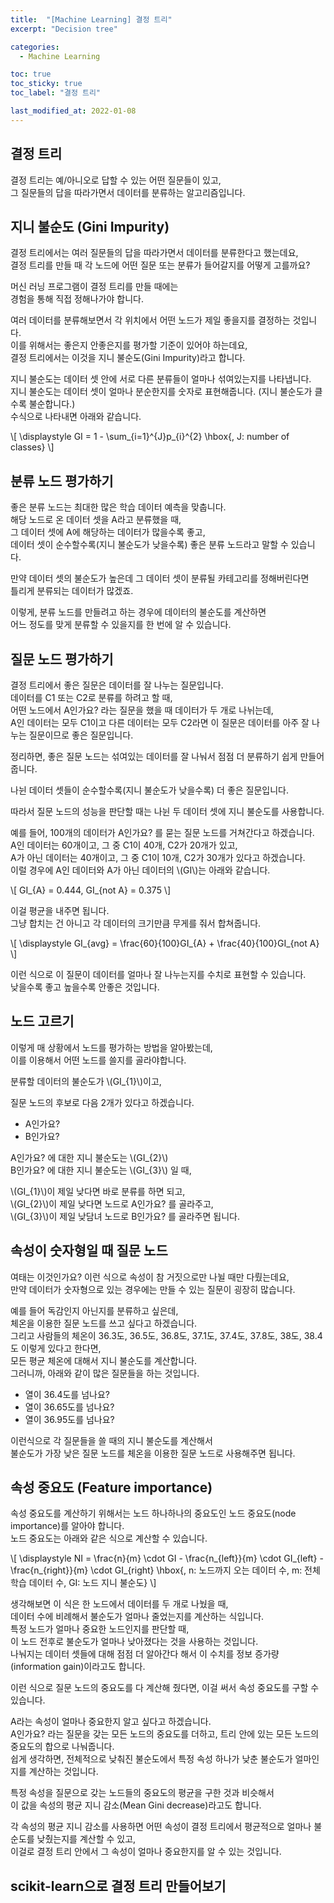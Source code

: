 ```yaml
---
title:  "[Machine Learning] 결정 트리"
excerpt: "Decision tree"

categories:
  - Machine Learning

toc: true
toc_sticky: true
toc_label: "결정 트리"

last_modified_at: 2022-01-08
---
```


## 결정 트리

결정 트리는 예/아니오로 답할 수 있는 어떤 질문들이 있고,<br>
그 질문들의 답을 따라가면서 데이터를 분류하는 알고리즘입니다.

## 지니 불순도 (Gini Impurity)

결정 트리에서는 여러 질문들의 답을 따라가면서 데이터를 분류한다고 했는데요,<br>
결정 트리를 만들 때 각 노드에 어떤 질문 또는 분류가 들어갈지를 어떻게 고를까요?

머신 러닝 프로그램이 결정 트리를 만들 때에는<br>
경험을 통해 직접 정해나가야 합니다.

여러 데이터를 분류해보면서 각 위치에서 어떤 노드가 제일 좋을지를 결정하는 것입니다.<br>
이를 위해서는 좋은지 안좋은지를 평가할 기준이 있어야 하는데요,<br>
결정 트리에서는 이것을 지니 불순도(Gini Impurity)라고 합니다.

지니 불순도는 데이터 셋 안에 서로 다른 분류들이 얼마나 섞여있는지를 나타냅니다.<br>
지니 불순도는 데이터 셋이 얼마나 분순한지를 숫자로 표현해줍니다. (지니 불순도가 클수록 불순합니다.)<br>
수식으로 나타내면 아래와 같습니다.

\\[ \displaystyle GI = 1 - \sum_{i=1}^{J}p_{i}^{2} \hbox{, J: number of classes} \\]

## 분류 노드 평가하기

좋은 분류 노드는 최대한 많은 학습 데이터 예측을 맞춥니다.<br>
해당 노드로 온 데이터 셋을 A라고 분류했을 때,<br>
그 데이터 셋에 A에 해당하는 데이터가 많을수록 좋고,<br>
데이터 셋이 순수할수록(지니 불순도가 낮을수록) 좋은 분류 노드라고 말할 수 있습니다.

만약 데이터 셋의 불순도가 높은데 그 데이터 셋이 분류될 카테고리를 정해버린다면<br>
틀리게 분류되는 데이터가 많겠죠.

이렇게, 분류 노드를 만들려고 하는 경우에 데이터의 불순도를 계산하면<br>
어느 정도를 맞게 분류할 수 있을지를 한 번에 알 수 있습니다.

## 질문 노드 평가하기

결정 트리에서 좋은 질문은 데이터를 잘 나누는 질문입니다.<br>
데이터를 C1 또는 C2로 분류를 하려고 할 때,<br>
어떤 노드에서 A인가요? 라는 질문을 했을 때 데이터가 두 개로 나뉘는데,<br>
A인 데이터는 모두 C1이고 다른 데이터는 모두 C2라면 이 질문은 데이터를 아주 잘 나누는 질문이므로 좋은 질문입니다.

정리하면, 좋은 질문 노드는 섞여있는 데이터를 잘 나눠서 점점 더 분류하기 쉽게 만들어줍니다.

나뉜 데이터 셋들이 순수할수록(지니 불순도가 낮을수록) 더 좋은 질문입니다.

따라서 질문 노드의 성능을 판단할 때는 나뉜 두 데이터 셋에 지니 불순도를 사용합니다.

예를 들어, 100개의 데이터가 A인가요? 를 묻는 질문 노드를 거쳐간다고 하겠습니다.<br>
A인 데이터는 60개이고, 그 중 C1이 40개, C2가 20개가 있고,<br>
A가 아닌 데이터는 40개이고, 그 중 C1이 10개, C2가 30개가 있다고 하겠습니다.<br>
이럴 경우에 A인 데이터와 A가 아닌 데이터의 \\(GI\\)는 아래와 같습니다.

\\[ GI_{A} = 0.444, GI_{not A} = 0.375 \\]

이걸 평균을 내주면 됩니다.<br>
그냥 합치는 건 아니고 각 데이터의 크기만큼 무게를 줘서 합쳐줍니다.

\\[ \displaystyle GI_{avg} = \frac{60}{100}GI_{A} + \frac{40}{100}GI_{not A} \\]

이런 식으로 이 질문이 데이터를 얼마나 잘 나누는지를 수치로 표현할 수 있습니다.<br>
낮을수록 좋고 높을수록 안좋은 것입니다.

## 노드 고르기

이렇게 매 상황에서 노드를 평가하는 방법을 알아봤는데,<br>
이를 이용해서 어떤 노드를 쓸지를 골라야합니다.

분류할 데이터의 불순도가 \\(GI_{1}\\)이고,

질문 노드의 후보로 다음 2개가 있다고 하겠습니다.

- A인가요?
- B인가요?

A인가요? 에 대한 지니 불순도는 \\(GI_{2}\\)<br>
B인가요? 에 대한 지니 불순도는 \\(GI_{3}\\) 일 때,

\\(GI_{1}\\)이 제일 낮다면 바로 분류를 하면 되고,<br>
\\(GI_{2}\\)이 제일 낮다면 노드로 A인가요? 를 골라주고,<br>
\\(GI_{3}\\)이 제일 낮담녀 노드로 B인가요? 를 골라주면 됩니다.

## 속성이 숫자형일 때 질문 노드

여태는 이것인가요? 이런 식으로 속성이 참 거짓으로만 나뉠 때만 다뤘는데요,<br>
만약 데이터가 숫자형으로 있는 경우에는 만들 수 있는 질문이 굉장히 많습니다.

예를 들어 독감인지 아닌지를 분류하고 싶은데,<br>
체온을 이용한 질문 노드를 쓰고 싶다고 하겠습니다.<br>
그리고 사람들의 체온이 36.3도, 36.5도, 36.8도, 37.1도, 37.4도, 37.8도, 38도, 38.4도 이렇게 있다고 한다면,<br>
모든 평균 체온에 대해서 지니 불순도를 계산합니다.<br>
그러니까, 아래와 같이 많은 질문들을 하는 것입니다.
- 열이 36.4도를 넘나요?
- 열이 36.65도를 넘나요?
- 열이 36.95도를 넘나요?

이런식으로 각 질문들을 쓸 때의 지니 불순도를 계산해서<br>
불순도가 가장 낮은 질문 노드를 체온을 이용한 질문 노드로 사용해주면 됩니다.

## 속성 중요도 (Feature importance)

속성 중요도를 계산하기 위해서는 노드 하나하나의 중요도인 노드 중요도(node importance)를 알아야 합니다.<br>
노드 중요도는 아래와 같은 식으로 계산할 수 있습니다.

\\[ \displaystyle NI = \frac{n}{m} \cdot GI - \frac{n_{left}}{m} \cdot GI_{left} - \frac{n_{right}}{m} \cdot GI_{right} \hbox{, n: 노드까지 오는 데이터 수, m: 전체 학습 데이터 수, GI: 노드 지니 불순도} \\]

생각해보면 이 식은 한 노드에서 데이터를 두 개로 나눴을 때,<br>
데이터 수에 비례해서 불순도가 얼마나 줄었는지를 계산하는 식입니다.<br>
특정 노드가 얼마나 중요한 노드인지를 판단할 때,<br>
이 노드 전후로 불순도가 얼마나 낮아졌다는 것을 사용하는 것입니다.<br>
나눠지는 데이터 셋들에 대해 점점 더 알아간다 해서 이 수치를 정보 증가량(information gain)이라고도 합니다.

이런 식으로 질문 노드의 중요도를 다 계산해 줬다면, 이걸 써서 속성 중요도를 구할 수 있습니다.

A라는 속성이 얼마나 중요한지 알고 싶다고 하겠습니다.<br>
A인가요? 라는 질문을 갖는 모든 노드의 중요도를 더하고, 트리 안에 있는 모든 노드의 중요도의 합으로 나눠줍니다.<br>
쉽게 생각하면, 전체적으로 낮춰진 불순도에서 특정 속성 하나가 낮춘 불순도가 얼마인지를 계산하는 것입니다.

특정 속성을 질문으로 갖는 노드들의 중요도의 평균을 구한 것과 비슷해서<br>
이 값을 속성의 평균 지니 감소(Mean Gini decrease)라고도 합니다.

각 속성의 평균 지니 감소를 사용하면 어떤 속성이 결정 트리에서 평균적으로 얼마나 불순도를 낮췄는지를 계산할 수 있고,<br>
이걸로 결정 트리 안에서 그 속성이 얼마나 중요한지를 알 수 있는 것입니다.

## scikit-learn으로 결정 트리 만들어보기

<script src="https://gist.github.com/Geniemo/68cf862522bfdfa9eb552936516dde0b.js"></script>